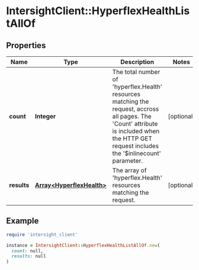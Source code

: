 # IntersightClient::HyperflexHealthListAllOf

## Properties

| Name | Type | Description | Notes |
| ---- | ---- | ----------- | ----- |
| **count** | **Integer** | The total number of &#39;hyperflex.Health&#39; resources matching the request, accross all pages. The &#39;Count&#39; attribute is included when the HTTP GET request includes the &#39;$inlinecount&#39; parameter. | [optional] |
| **results** | [**Array&lt;HyperflexHealth&gt;**](HyperflexHealth.md) | The array of &#39;hyperflex.Health&#39; resources matching the request. | [optional] |

## Example

```ruby
require 'intersight_client'

instance = IntersightClient::HyperflexHealthListAllOf.new(
  count: null,
  results: null
)
```

